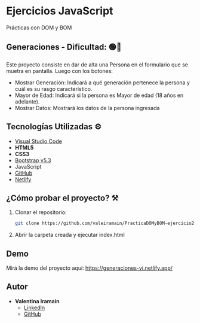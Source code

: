 # Ejercicios JavaScript  
Prácticas con DOM y BOM

## Generaciones - Dificultad: 🟢🔴

Este proyecto consiste en dar de alta una Persona en el formulario que se muetra en pantalla.
Luego con los botones:
- Mostrar Generación: Indicará a qué generación pertenece la persona y cuál es su rasgo característico.
- Mayor de Edad: Indicará si la persona es Mayor de edad (18 años en adelante).
- Mostrar Datos: Mostrará los datos de la persona ingresada

## Tecnologías Utilizadas ⚙️
- [Visual Studio Code](https://code.visualstudio.com/)
- **HTML5**
- **CSS3**
- [Bootstrap v5.3](https://getbootstrap.com/) 
- JavaScript
- [GitHub](https://github.com/valeiramain/PracticaDOMyBOM-ejercicio1-VI/) 
- [Netlify](https://[https://numerosmagicos-vi.netlify.app/) 


## ¿Cómo probar el proyecto? ⚒️
1. Clonar el repositorio:
   ```sh
   git clone https://github.com/valeiramain/PracticaDOMyBOM-ejercicio2-VI
1. Abrir la carpeta creada y ejecutar index.html


## Demo

Mirá la demo del proyecto aquí:  https://generaciones-vi.netlify.app/


## Autor 
- **Valentina Iramain**
    - [LinkedIn](https://www.linkedin.com/in/valentinairamain)
    - [GitHub](https://github.com/valeiramain)
